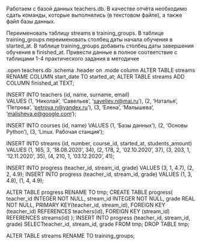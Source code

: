 Работаем с базой данных teachers.db. В качестве отчёта необходимо сдать команды, которые выполнялись (в текстовом файле), а также файл базы данных.

Переименовать таблицу streams в training_groups.
В таблице training_groups переименовать столбец даты начала обучения в started_at.
В таблице training_groups добавить столбец даты завершения обучения в finished_at.
Привести данные в полное соответствие с таблицами 1-4 практического задания в методичке

.open teachers.db
.schema
.header on
.mode column
ALTER TABLE streams RENAME COLUMN start_date TO started_at;
ALTER TABLE streams ADD COLUMN finished_at TEXT;

INSERT INTO teachers (id, name, surname, email)  
VALUES (1, ‘Николай’, ‘Савельев’, ‘saveliev.n@mai.ru’), (2, ‘Наталья’, ‘Петрова’, ‘petrova.n@yandex.ru’), (3, ‘Елена’, ‘Малышева’, ‘malisheva.e@google.com’);

INSERT INTO courses (id, name) VALUES (1, ‘Базы данных’), (2, ‘Основы Python’), (3, ‘Linux. Рабочая станция’);

INSERT INTO streams (id, number, course_id, started_at, students_amount) VALUES (1, 165, 3, ‘18.08.2020’, 34), (2, 178, 2, ‘02.10.2020’, 37), (3, 203, 1, ‘12.11.2020’, 35), (4, 210, 1, ‘03.12.2020’, 41);

INSERT INTO progress (teacher_id, stream_id, grade) VALUES (3, 1, 4.7), (2, 2, 4.9);
INSERT INTO progress (teacher_id, stream_id, grade) VALUES (1, 3, 4.8), (1, 4, 4.9);

ALTER TABLE progress RENAME TO tmp;
CREATE TABLE progress(
  teacher_id INTEGER NOT NULL,
  stream_id INTEGER NOT NULL,
  grade REAL NOT NULL,
  PRIMARY KEY(teacher_id, stream_id),
  FOREIGN KEY (teacher_id) REFERENCES teachers(id),
  FOREIGN KEY (stream_id) REFERENCES streams(id)
);
INSERT INTO progress (teacher_id,  stream_id, grade) SELECTteacher_id,  stream_id, grade FROM tmp;
DROP TABLE tmp;

ALTER TABLE streams RENAME TO training_groups;
